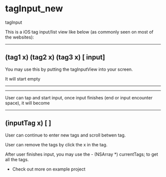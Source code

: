 tagInput_new
============

tagInput


This is a iOS tag input/list view like below (as commonly seen on most of the websites):

 ------------------------------------
  (tag1 x) (tag2 x) (tag3 x) [ input]
 ------------------------------------
 
 You may use this by putting the tagInputView into your screen. 
 
 It will start empty
 
 ------------------------------------
 
 ------------------------------------
 
 User can tap and start input, once input finishes (end or input encounter space), it will become
 
 ------------------------------------
 (inputTag x) [                     ]
 ------------------------------------
 
 User can continue to enter new tags and scroll betwen tag.
 
 User can remove the tags by click the x in the tag.
 
 After user finishes input, you may use the - (NSArray *) currentTags; to get all the tags.
 
 
 - Check out more on example project
